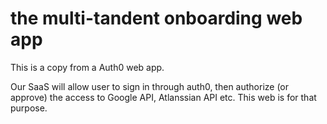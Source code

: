 # the multi-tandent onboarding web app

This is a copy from a Auth0 web app. 

Our SaaS will allow user to sign in through auth0, then authorize (or approve) the access to Google API, Atlanssian API etc. This web is for that purpose.
